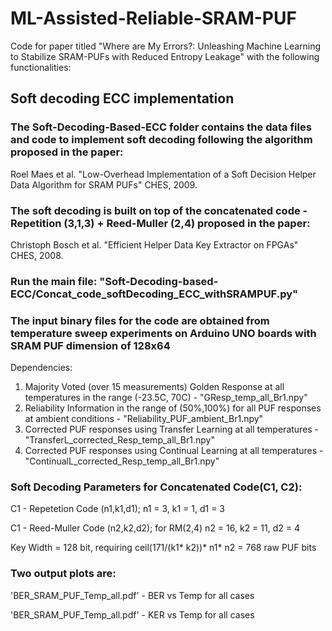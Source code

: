 # ML-Assisted-Reliable-SRAM-PUF
Code for paper titled "Where are My Errors?: Unleashing Machine Learning to Stabilize SRAM-PUFs with Reduced Entropy Leakage" with the following functionalities:

## Soft decoding ECC implementation 

### The Soft-Decoding-Based-ECC folder contains the data files and code to implement soft decoding following the algorithm proposed in the paper:

  Roel Maes et al. "Low-Overhead Implementation of a Soft Decision Helper Data Algorithm for SRAM PUFs" CHES, 2009.
  
### The soft decoding is built on top of the concatenated code - Repetition (3,1,3) + Reed-Muller (2,4) proposed in the paper:

  Christoph Bosch et al. "Efficient Helper Data Key Extractor on FPGAs" CHES, 2008.

### Run the main file: "Soft-Decoding-based-ECC/Concat_code_softDecoding_ECC_withSRAMPUF.py" 

### The input binary files for the code are obtained from temperature sweep experiments on Arduino UNO boards with SRAM PUF dimension of 128x64
Dependencies: 
1) Majority Voted (over 15 measurements) Golden Response at all temperatures in the range (-23.5C, 70C) - "GResp_temp_all_Br1.npy"
2) Reliability Information in the range of (50%,100%) for all PUF responses at ambient conditions - "Reliability_PUF_ambient_Br1.npy"
3) Corrected PUF responses using Transfer Learning at all temperatures - "TransferL_corrected_Resp_temp_all_Br1.npy"
4) Corrected PUF responses using Continual Learning at all temperatures - "ContinualL_corrected_Resp_temp_all_Br1.npy"

### Soft Decoding Parameters for Concatenated Code(C1, C2):
C1 - Repetetion Code (n1,k1,d1); n1 = 3, k1 = 1, d1 = 3

C1 - Reed-Muller Code (n2,k2,d2); for RM(2,4) n2 = 16, k2 = 11, d2 = 4

Key Width = 128 bit, requiring ceil(171/(k1* k2))* n1* n2 = 768 raw PUF bits

### Two output plots are:
'BER_SRAM_PUF_Temp_all.pdf' - BER vs Temp for all cases

'BER_SRAM_PUF_Temp_all.pdf' - KER vs Temp for all cases
